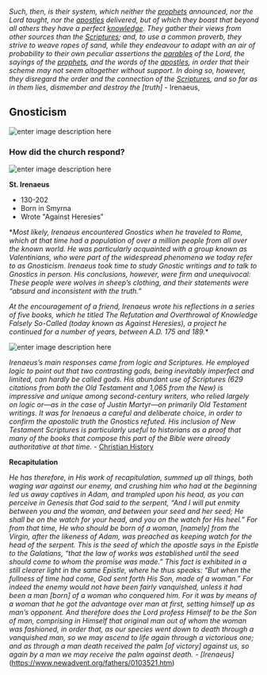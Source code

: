 

*Such, then, is their system, which neither the [prophets](https://www.newadvent.org/cathen/12477a.htm) announced, nor the Lord taught, nor the [apostles](https://www.newadvent.org/cathen/01626c.htm) delivered, but of which they boast that beyond all others they have a perfect [knowledge](https://www.newadvent.org/cathen/08673a.htm). They gather their views from other sources than the [Scriptures](https://www.newadvent.org/bible/index.html); and, to use a common proverb, they strive to weave ropes of sand, while they endeavour to adapt with an air of probability to their own peculiar assertions the [parables](https://www.newadvent.org/cathen/11460a.htm) of the Lord, the sayings of the [prophets](https://www.newadvent.org/cathen/12477a.htm), and the words of the [apostles](https://www.newadvent.org/cathen/01626c.htm), in order that their scheme may not seem altogether without support. In doing so, however, they disregard the order and the connection of the [Scriptures](https://www.newadvent.org/bible/index.html), and so far as in them lies, dismember and destroy the [truth]* - Irenaeus,

## Gnosticism
![enter image description here](https://glorian.org/images/stories/masters/valentinus-1.jpg)

### How did the church respond?

![enter image description here](https://www-images.christianitytoday.com/images/91034.jpg?h=337&w=600)

**St. Irenaeus**
 - 130-202
 - Born in Smyrna
 - Wrote "Against Heresies"

**Most likely, Irenaeus encountered Gnostics when he traveled to Rome, which at that time had a population of over a million people from all over the known world. He was particularly acquainted with a group known as Valentinians, who were part of the widespread phenomena we today refer to as Gnosticism. Irenaeus took time to study Gnostic writings and to talk to Gnostics in person. His conclusions, however, were firm and unequivocal: These people were wolves in sheep’s clothing, and their statements were “absurd and inconsistent with the truth.”*

*At the encouragement of a friend, Irenaeus wrote his reflections in a series of five books, which he titled  _The Refutation and Overthrowal of Knowledge Falsely So-Called_ (today known as  _Against Heresies_), a project he continued for a number of years, between A.D. 175 and 189.**

![enter image description here](https://i.ytimg.com/vi/ZlEcKCm3gbE/maxresdefault.jpg)

*Irenaeus’s main responses came from logic and Scriptures. He employed logic to point out that two contrasting gods, being inevitably imperfect and limited, can hardly be called gods. His abundant use of Scriptures (629 citations from both the Old Testament and 1,065 from the New) is impressive and unique among second-century writers, who relied largely on logic or—as in the case of Justin Martyr—on primarily Old Testament writings. It was for Irenaeus a careful and deliberate choice, in order to confirm the apostolic truth the Gnostics refuted. His inclusion of New Testament Scriptures is particularly useful to historians as a proof that many of the books that compose this part of the Bible were already authoritative at that time.* - [Christian History](https://www.christianitytoday.com/history/people/evangelistsandapologists/irenaeus-gnosticism-gaul-erasmus-persecution.html)

**Recapitulation**

*He has therefore, in His work of recapitulation, summed up all things, both waging war against our enemy, and crushing him who had at the beginning led us away captives in Adam, and trampled upon his head, as you can perceive in Genesis that God said to the serpent, “And I will put enmity between you and the woman, and between your seed and her seed; He shall be on the watch for your head, and you on the watch for His heel.” For from that time, He who should be born of a woman, [namely] from the Virgin, after the likeness of Adam, was preached as keeping watch for the head of the serpent. This is the seed of which the apostle says in the Epistle to the Galatians, “that the law of works was established until the seed should come to whom the promise was made.” This fact is exhibited in a still clearer light in the same Epistle, where he thus speaks: “But when the fullness of time had come, God sent forth His Son, made of a woman.” For indeed the enemy would not have been fairly vanquished, unless it had been a man [born] of a woman who conquered him. For it was by means of a woman that he got the advantage over man at first, setting himself up as man’s opponent. And therefore does the Lord profess Himself to be the Son of man, comprising in Himself that original man out of whom the woman was fashioned, in order that, as our species went down to death through a vanquished man, so we may ascend to life again through a victorious one; and as through a man death received the palm [of victory] against us, so again by a man we may receive the palm against death. - [Irenaeus]*(https://www.newadvent.org/fathers/0103521.htm)
		

